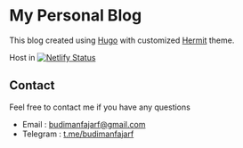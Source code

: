 # My Personal Blog

This blog created using [Hugo](https://themes.gohugo.io/) with customized [Hermit](https://themes.gohugo.io/hermit/) theme.

Host in [![Netlify Status](https://api.netlify.com/api/v1/badges/7171b328-2836-4050-8ff3-e143de197c89/deploy-status)](https://app.netlify.com/sites/budi/deploys)


## Contact

Feel free to contact me if you have any questions

* Email : [budimanfajarf@gmail.com](mailto:budimanfajarf@gmail.com)
* Telegram : [t.me/budimanfajarf](https://t.me/budimanfajarf)
